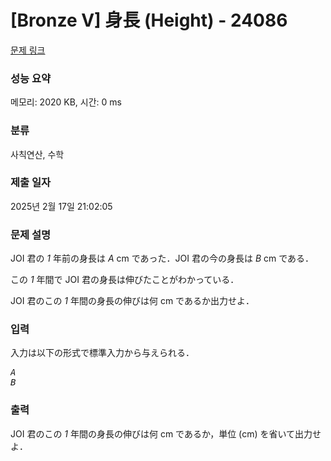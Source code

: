 # [Bronze V] 身長 (Height) - 24086 

[문제 링크](https://www.acmicpc.net/problem/24086) 

### 성능 요약

메모리: 2020 KB, 시간: 0 ms

### 분류

사칙연산, 수학

### 제출 일자

2025년 2월 17일 21:02:05

### 문제 설명

<p>JOI 君の <var>1</var> 年前の身長は <var>A</var> cm であった．JOI 君の今の身長は <var>B</var> cm である．</p>

<p>この <var>1</var> 年間で JOI 君の身長は伸びたことがわかっている．</p>

<p>JOI 君のこの <var>1</var> 年間の身長の伸びは何 cm であるか出力せよ．</p>

### 입력 

 <p>入力は以下の形式で標準入力から与えられる．</p>

<pre><var>A</var>
<var>B</var></pre>

### 출력 

 <p>JOI 君のこの <var>1</var> 年間の身長の伸びは何 cm であるか，単位 (cm) を省いて出力せよ．</p>

